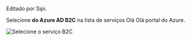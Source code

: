 Editado por Sipi.

Selecione **do Azure AD B2C** na lista de serviços Olá Olá portal do Azure.

![Selecione o serviço B2C](media/active-directory-b2c-find-service-settings/select-b2c-service.png)
